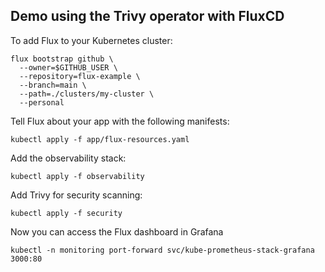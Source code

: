## Demo using the Trivy operator with FluxCD

To add Flux to your Kubernetes cluster:
```
flux bootstrap github \
  --owner=$GITHUB_USER \
  --repository=flux-example \
  --branch=main \
  --path=./clusters/my-cluster \
  --personal
```

Tell Flux about your app with the following manifests:
```
kubectl apply -f app/flux-resources.yaml
```

Add the observability stack:
```
kubectl apply -f observability
```

Add Trivy for security scanning:
```
kubectl apply -f security
```

Now you can access the Flux dashboard in Grafana 
```
kubectl -n monitoring port-forward svc/kube-prometheus-stack-grafana 3000:80
```